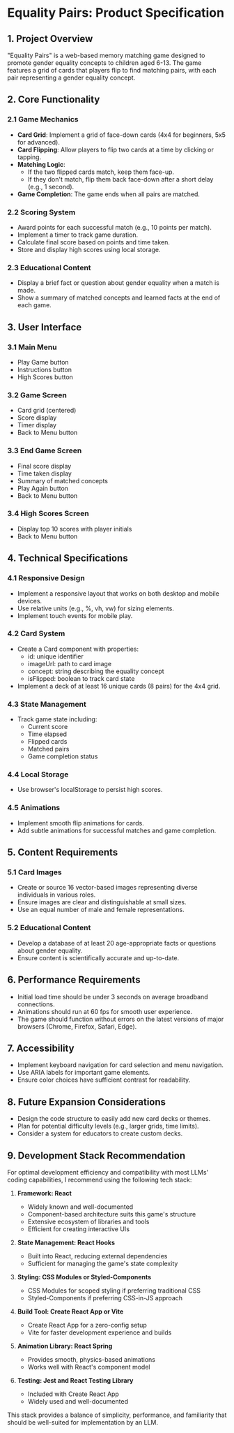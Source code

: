 # Equality Pairs: Product Specification

## 1. Project Overview

"Equality Pairs" is a web-based memory matching game designed to promote gender equality concepts to children aged 6-13. The game features a grid of cards that players flip to find matching pairs, with each pair representing a gender equality concept.

## 2. Core Functionality

### 2.1 Game Mechanics

- **Card Grid**: Implement a grid of face-down cards (4x4 for beginners, 5x5 for advanced).
- **Card Flipping**: Allow players to flip two cards at a time by clicking or tapping.
- **Matching Logic**: 
  - If the two flipped cards match, keep them face-up.
  - If they don't match, flip them back face-down after a short delay (e.g., 1 second).
- **Game Completion**: The game ends when all pairs are matched.

### 2.2 Scoring System

- Award points for each successful match (e.g., 10 points per match).
- Implement a timer to track game duration.
- Calculate final score based on points and time taken.
- Store and display high scores using local storage.

### 2.3 Educational Content

- Display a brief fact or question about gender equality when a match is made.
- Show a summary of matched concepts and learned facts at the end of each game.

## 3. User Interface

### 3.1 Main Menu

- Play Game button
- Instructions button
- High Scores button

### 3.2 Game Screen

- Card grid (centered)
- Score display
- Timer display
- Back to Menu button

### 3.3 End Game Screen

- Final score display
- Time taken display
- Summary of matched concepts
- Play Again button
- Back to Menu button

### 3.4 High Scores Screen

- Display top 10 scores with player initials
- Back to Menu button

## 4. Technical Specifications

### 4.1 Responsive Design

- Implement a responsive layout that works on both desktop and mobile devices.
- Use relative units (e.g., %, vh, vw) for sizing elements.
- Implement touch events for mobile play.

### 4.2 Card System

- Create a Card component with properties:
  - id: unique identifier
  - imageUrl: path to card image
  - concept: string describing the equality concept
  - isFlipped: boolean to track card state
- Implement a deck of at least 16 unique cards (8 pairs) for the 4x4 grid.

### 4.3 State Management

- Track game state including:
  - Current score
  - Time elapsed
  - Flipped cards
  - Matched pairs
  - Game completion status

### 4.4 Local Storage

- Use browser's localStorage to persist high scores.

### 4.5 Animations

- Implement smooth flip animations for cards.
- Add subtle animations for successful matches and game completion.

## 5. Content Requirements

### 5.1 Card Images

- Create or source 16 vector-based images representing diverse individuals in various roles.
- Ensure images are clear and distinguishable at small sizes.
- Use an equal number of male and female representations.

### 5.2 Educational Content

- Develop a database of at least 20 age-appropriate facts or questions about gender equality.
- Ensure content is scientifically accurate and up-to-date.

## 6. Performance Requirements

- Initial load time should be under 3 seconds on average broadband connections.
- Animations should run at 60 fps for smooth user experience.
- The game should function without errors on the latest versions of major browsers (Chrome, Firefox, Safari, Edge).

## 7. Accessibility

- Implement keyboard navigation for card selection and menu navigation.
- Use ARIA labels for important game elements.
- Ensure color choices have sufficient contrast for readability.

## 8. Future Expansion Considerations

- Design the code structure to easily add new card decks or themes.
- Plan for potential difficulty levels (e.g., larger grids, time limits).
- Consider a system for educators to create custom decks.

## 9. Development Stack Recommendation

For optimal development efficiency and compatibility with most LLMs' coding capabilities, I recommend using the following tech stack:

1. **Framework: React**
   - Widely known and well-documented
   - Component-based architecture suits this game's structure
   - Extensive ecosystem of libraries and tools
   - Efficient for creating interactive UIs

2. **State Management: React Hooks**
   - Built into React, reducing external dependencies
   - Sufficient for managing the game's state complexity

3. **Styling: CSS Modules or Styled-Components**
   - CSS Modules for scoped styling if preferring traditional CSS
   - Styled-Components if preferring CSS-in-JS approach

4. **Build Tool: Create React App or Vite**
   - Create React App for a zero-config setup
   - Vite for faster development experience and builds

5. **Animation Library: React Spring**
   - Provides smooth, physics-based animations
   - Works well with React's component model

6. **Testing: Jest and React Testing Library**
   - Included with Create React App
   - Widely used and well-documented

This stack provides a balance of simplicity, performance, and familiarity that should be well-suited for implementation by an LLM.

